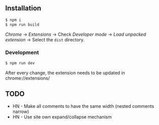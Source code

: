 ## Installation

```bash
$ npm i
$ npm run build
```

_Chrome_ → _Extensions_ → Check _Developer mode_ → _Load unpacked extension_ → Select the `dist` directory.

### Development

```bash
$ npm run dev
```

After every change, the extension needs to be updated in chrome://extensions/

## TODO

- HN - Make all comments to have the same width (nested comments narrow)
- HN - Use site own expand/collapse mechanism
